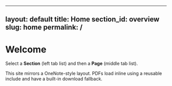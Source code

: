 
---
layout: default
title: Home
section_id: overview
slug: home
permalink: /
---

# Welcome

Select a **Section** (left tab list) and then a **Page** (middle tab list).

This site mirrors a OneNote-style layout. PDFs load inline using a reusable include and have a built-in download fallback.
